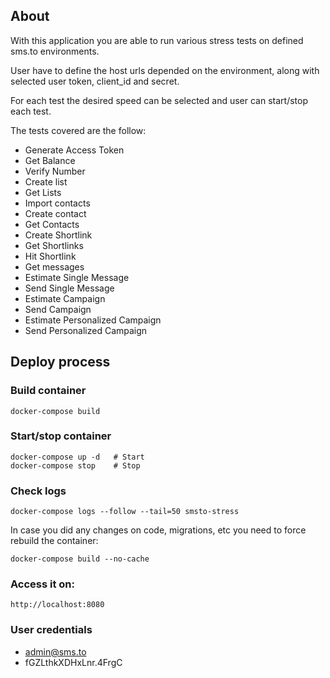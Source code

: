 ## About

With this application you are able to run various stress tests on defined sms.to environments.

User have to define the host urls depended on the environment, along with selected user token, client_id and secret.

For each test the desired speed can be selected and user can start/stop each test.

The tests covered are the follow:

- Generate Access Token	
- Get Balance	
- Verify Number	
- Create list	
- Get Lists	
- Import contacts	
- Create contact	
- Get Contacts	
- Create Shortlink	
- Get Shortlinks	
- Hit Shortlink	
- Get messages	
- Estimate Single Message	
- Send Single Message	
- Estimate Campaign	
- Send Campaign	
- Estimate Personalized Campaign	
- Send Personalized Campaign

## Deploy process

### Build container
```
docker-compose build
```

### Start/stop container
```
docker-compose up -d   # Start
docker-compose stop    # Stop
```

### Check logs
```
docker-compose logs --follow --tail=50 smsto-stress
```

In case you did any changes on code, migrations, etc you need to force rebuild the container:
```
docker-compose build --no-cache
```

### Access it on:
```
http://localhost:8080
```

### User credentials

- admin@sms.to
- fGZLthkXDHxLnr.4FrgC

